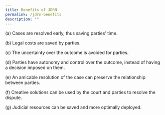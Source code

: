 ```yaml
---
title: Benefits of JDRN
permalink: /jdrn-benefits
description: ""
---
```




(a) Cases are resolved early, thus saving parties’ time.

(b)	Legal costs are saved by parties.

(c)	The uncertainty over the outcome is avoided for parties.

(d)	Parties have autonomy and control over the outcome, instead of having a decision imposed on them.

(e)	An amicable resolution of the case can preserve the relationship between parties.

(f)	Creative solutions can be used by the court and parties to resolve the dispute.

(g)	Judicial resources can be saved and more optimally deployed.